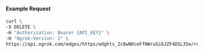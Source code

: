 <!-- Code generated for API Clients. DO NOT EDIT. -->

#### Example Request

```bash
curl \
-X DELETE \
-H "Authorization: Bearer {API_KEY}" \
-H "Ngrok-Version: 2" \
https://api.ngrok.com/edges/https/edghts_2c8wNOceFfNWruGi6JZF4DSL35e/routes/edghtsrt_2c8wNMSmGHVBP1ru3bOhCy2QbNs/websocket_tcp_converter
```
